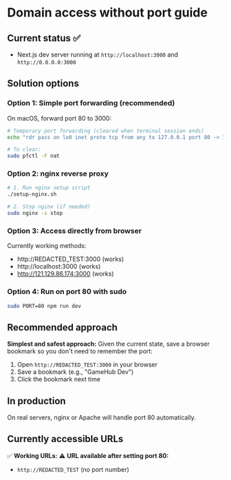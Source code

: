 # Domain access without port guide

## Current status ✅

- Next.js dev server running at `http://localhost:3000` and `http://0.0.0.0:3000`

## Solution options

### Option 1: Simple port forwarding (recommended)

On macOS, forward port 80 to 3000:

```bash
# Temporary port forwarding (cleared when terminal session ends)
echo "rdr pass on lo0 inet proto tcp from any to 127.0.0.1 port 80 -> 127.0.0.1 port 3000" | sudo pfctl -ef -

# To clear:
sudo pfctl -F nat
```

### Option 2: nginx reverse proxy

```bash
# 1. Run nginx setup script
./setup-nginx.sh

# 2. Stop nginx (if needed)
sudo nginx -s stop
```

### Option 3: Access directly from browser

Currently working methods:

- http://REDACTED_TEST:3000 (works)
- http://localhost:3000 (works)
- http://121.129.86.174:3000 (works)

### Option 4: Run on port 80 with sudo

```bash
sudo PORT=80 npm run dev
```

## Recommended approach

**Simplest and safest approach:**
Given the current state, save a browser bookmark so you don't need to remember the port:

1. Open `http://REDACTED_TEST:3000` in your browser
2. Save a bookmark (e.g., "GameHub Dev")
3. Click the bookmark next time

## In production

On real servers, nginx or Apache will handle port 80 automatically.

## Currently accessible URLs

✅ **Working URLs:**
⚠️ **URL available after setting port 80:**

- `http://REDACTED_TEST` (no port number)
